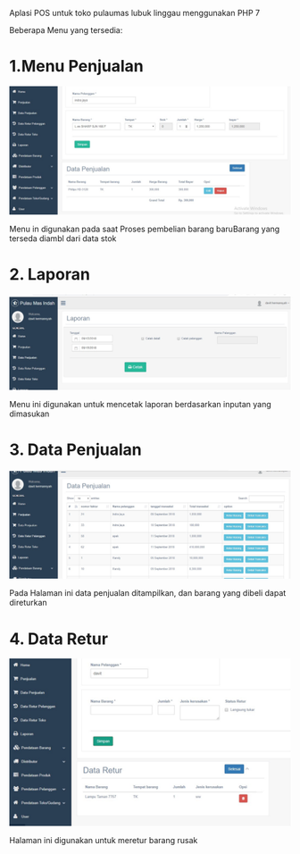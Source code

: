 Aplasi POS  untuk toko pulaumas lubuk linggau menggunakan PHP 7

Beberapa Menu yang tersedia:

# 1.Menu Penjualan

![alt text](https://raw.githubusercontent.com/davit37/pos-pulaumas/master/portfolio%20pulaumas/Screenshot_1.jpg)

 Menu in digunakan pada saat Proses pembelian barang baruBarang yang terseda diambl dari data stok

# 2. Laporan
![alt text](https://raw.githubusercontent.com/davit37/pos-pulaumas/master/portfolio%20pulaumas/Screenshot_2.jpg)

Menu ini digunakan untuk mencetak laporan berdasarkan inputan yang dimasukan

# 3. Data Penjualan
![att text](https://raw.githubusercontent.com/davit37/pos-pulaumas/master/portfolio%20pulaumas/Screenshot_3.jpg)

Pada Halaman ini data penjualan ditampilkan, dan barang yang dibeli dapat direturkan

# 4. Data Retur
![att text](https://raw.githubusercontent.com/davit37/pos-pulaumas/master/portfolio%20pulaumas/Screenshot_4.jpg)

Halaman ini digunakan untuk meretur barang rusak


